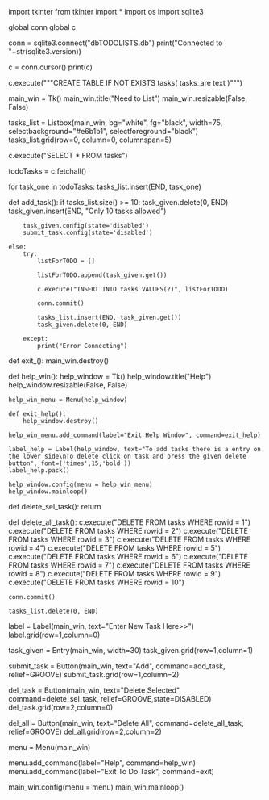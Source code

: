 import tkinter
from tkinter import *
import os
import sqlite3

global conn
global c

conn = sqlite3.connect("dbTODOLISTS.db")
print("Connected to "+str(sqlite3.version))

c = conn.cursor()
print(c)

c.execute("""CREATE TABLE IF NOT EXISTS tasks(
                tasks_are text
        )""")

main_win = Tk()
main_win.title("Need to List")
main_win.resizable(False, False)

tasks_list = Listbox(main_win, bg="white", fg="black", width=75, selectbackground="#e6b1b1", selectforeground="black")
tasks_list.grid(row=0, column=0, columnspan=5)

c.execute("SELECT * FROM tasks")

todoTasks = c.fetchall()

for task_one in todoTasks:
    tasks_list.insert(END, task_one)

def add_task():
    if tasks_list.size() >= 10:
        task_given.delete(0, END)
        task_given.insert(END, "Only 10 tasks allowed")

        task_given.config(state='disabled')
        submit_task.config(state='disabled')

    else:
        try:
            listForTODO = []

            listForTODO.append(task_given.get())

            c.execute("INSERT INTO tasks VALUES(?)", listForTODO)

            conn.commit()

            tasks_list.insert(END, task_given.get())
            task_given.delete(0, END)

        except:
            print("Error Connecting")

def exit_():
    main_win.destroy()

def help_win():
    help_window = Tk()
    help_window.title("Help")
    help_window.resizable(False, False)

    help_win_menu = Menu(help_window)

    def exit_help():
        help_window.destroy()

    help_win_menu.add_command(label="Exit Help Window", command=exit_help)

    label_help = Label(help_window, text="To add tasks there is a entry on the lower side\nTo delete click on task and press the given delete button", font=('times',15,'bold'))
    label_help.pack()

    help_window.config(menu = help_win_menu)
    help_window.mainloop()

def delete_sel_task():
    return

def delete_all_task():
    c.execute("DELETE FROM tasks WHERE rowid = 1")
    c.execute("DELETE FROM tasks WHERE rowid = 2")
    c.execute("DELETE FROM tasks WHERE rowid = 3")
    c.execute("DELETE FROM tasks WHERE rowid = 4")
    c.execute("DELETE FROM tasks WHERE rowid = 5")
    c.execute("DELETE FROM tasks WHERE rowid = 6")
    c.execute("DELETE FROM tasks WHERE rowid = 7")
    c.execute("DELETE FROM tasks WHERE rowid = 8")
    c.execute("DELETE FROM tasks WHERE rowid = 9")
    c.execute("DELETE FROM tasks WHERE rowid = 10")

    conn.commit()

    tasks_list.delete(0, END)

label = Label(main_win, text="Enter New Task Here>>")
label.grid(row=1,column=0)

task_given = Entry(main_win, width=30)
task_given.grid(row=1,column=1)

submit_task = Button(main_win, text="Add", command=add_task, relief=GROOVE)
submit_task.grid(row=1,column=2)

del_task = Button(main_win, text="Delete Selected", command=delete_sel_task, relief=GROOVE,state=DISABLED)
del_task.grid(row=2,column=0)

del_all = Button(main_win, text="Delete All", command=delete_all_task, relief=GROOVE)
del_all.grid(row=2,column=2)

menu = Menu(main_win)

menu.add_command(label="Help", command=help_win)
menu.add_command(label="Exit To Do Task", command=exit)

main_win.config(menu = menu)
main_win.mainloop()
